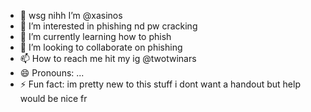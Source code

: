 - 👋 wsg nihh I’m @xasinos
- 👀 I’m interested in phishing nd pw cracking
- 🌱 I’m currently learning how to phish
- 💞️ I’m looking to collaborate on phishing 
- 📫 How to reach me hit my ig @twotwinars
- 😄 Pronouns: ...
- ⚡ Fun fact: im pretty new to this stuff i dont want a handout but help would be nice fr 

<!---
xasinos/xasinos is a ✨ special ✨ repository because its `README.md` (this file) appears on your GitHub profile.
You can click the Preview link to take a look at your changes.
--->
